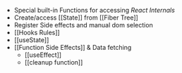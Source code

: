 - Special built-in Functions for accessing _React Internals_
- Create/access [[State]] from [[Fiber Tree]]
- Register Side effects and manual dom selection
- [[Hooks Rules]]
- [[useState]]
- [[Function Side Effects]] & Data fetching
    - [[useEffect]]
    - [[cleanup function]]
